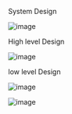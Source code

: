 System Design

![image](https://user-images.githubusercontent.com/38684091/128608659-11351421-efd3-4eac-8c7d-383f15b1564b.png)

 
High level Design 
 
 ![image](https://user-images.githubusercontent.com/38684091/128608724-a8b7dd3b-52f4-49b3-936c-14a59e852029.png)

low level Design 


![image](https://user-images.githubusercontent.com/38684091/128608760-0682f493-fcf0-4875-9aa1-9bde9f12624c.png)

![image](https://user-images.githubusercontent.com/38684091/128608768-924782e7-196c-48f1-88d5-3e978b33828c.png)



